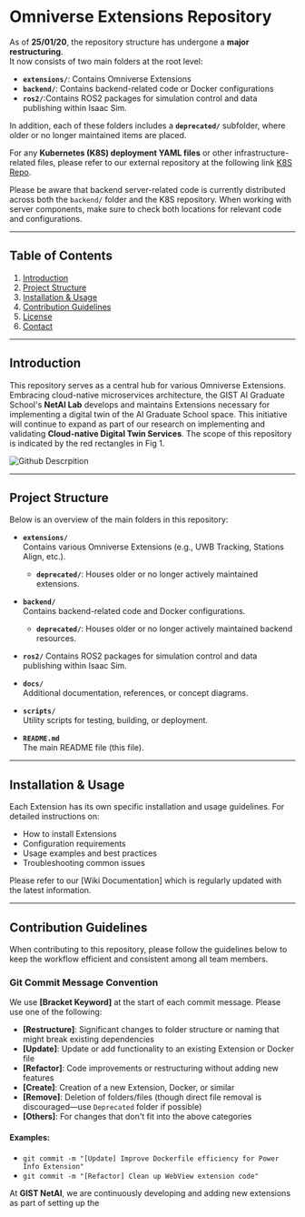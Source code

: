 # Omniverse Extensions Repository

As of **25/01/20**, the repository structure has undergone a **major restructuring**.  
It now consists of two main folders at the root level:  
- **`extensions/`**: Contains Omniverse Extensions  
- **`backend/`**: Contains backend-related code or Docker configurations  
- **`ros2/`**:Contains ROS2 packages for simulation control and data publishing within Isaac Sim.

In addition, each of these folders includes a **`deprecated/`** subfolder, where older or no longer maintained items are placed. 

For any **Kubernetes (K8S) deployment YAML files** or other infrastructure-related files, please refer to our external repository at the following link [K8S Repo](https://github.com/SmartX-Team/twin-datapond).

Please be aware that backend server-related code is currently distributed across both the `backend/` folder and the K8S repository. 
When working with server components, make sure to check both locations for relevant code and configurations.

---

## Table of Contents
1. [Introduction](#introduction)
2. [Project Structure](#project-structure)
3. [Installation & Usage](#installation--usage)
4. [Contribution Guidelines](#contribution-guidelines)
5. [License](#license)
6. [Contact](#contact)

---

## Introduction

This repository serves as a central hub for various Omniverse Extensions. Embracing cloud-native microservices architecture, the GIST AI Graduate School's **NetAI Lab** develops and maintains Extensions necessary for implementing a digital twin of the AI Graduate School space. This initiative will continue to expand as part of our research on implementing and validating **Cloud-native Digital Twin Services**. The scope of this repository is indicated by the red rectangles in Fig 1.


![Github Descrpition](https://github.com/user-attachments/assets/c72c1cb9-444a-4fe0-99e1-1ca9e346ffca)


---

## Project Structure

Below is an overview of the main folders in this repository:

- **`extensions/`**  
  Contains various Omniverse Extensions (e.g., UWB Tracking, Stations Align, etc.).  
  - **`deprecated/`**: Houses older or no longer actively maintained extensions.

- **`backend/`**  
  Contains backend-related code and Docker configurations.  
  - **`deprecated/`**: Houses older or no longer actively maintained backend resources.

- **`ros2/`**
  Contains ROS2 packages for simulation control and data publishing within Isaac Sim. 


- **`docs/`**  
  Additional documentation, references, or concept diagrams.

- **`scripts/`**  
  Utility scripts for testing, building, or deployment.

- **`README.md`**  
  The main README file (this file).

---

## Installation & Usage
Each Extension has its own specific installation and usage guidelines. For detailed instructions on:
- How to install Extensions
- Configuration requirements
- Usage examples and best practices
- Troubleshooting common issues

Please refer to our [Wiki Documentation] which is regularly updated with the latest information.

---

## Contribution Guidelines

When contributing to this repository, please follow the guidelines below to keep the workflow efficient and consistent among all team members.

### Git Commit Message Convention
We use **[Bracket Keyword]** at the start of each commit message. Please use one of the following:
- **[Restructure]**: Significant changes to folder structure or naming that might break existing dependencies
- **[Update]**: Update or add functionality to an existing Extension or Docker file
- **[Refactor]**: Code improvements or restructuring without adding new features
- **[Create]**: Creation of a new Extension, Docker, or similar
- **[Remove]**: Deletion of folders/files (though direct file removal is discouraged—use `Deprecated` folder if possible)
- **[Others]**: For changes that don't fit into the above categories

#### Examples:
- `git commit -m "[Update] Improve Dockerfile efficiency for Power Info Extension"`
- `git commit -m "[Refactor] Clean up WebView extension code"`


At **GIST NetAI**, we are continuously developing and adding new extensions as part of setting up the 
